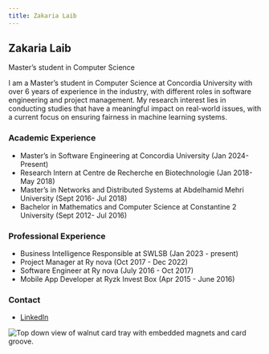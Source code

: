 ```yaml
---
title: Zakaria Laib
---
```

 
## Zakaria Laib
 
Master’s student in Computer Science
 
I am a Master’s student in Computer Science at Concordia University with over 6 years of experience in the industry, with different roles in software engineering and project management. My research interest lies in conducting studies that have a meaningful impact on real-world issues, with a current focus on ensuring fairness in machine learning systems.
 
### Academic Experience
 
- Master’s in Software Engineering at Concordia University (</em>Jan 2024-Present</em>)
- Research Intern at Centre de Recherche en Biotechnologie (</em>Jan 2018- May 2018</em>)
- Master’s in Networks and Distributed Systems at Abdelhamid Mehri University (</em>Sept 2016- Jul 2018</em>)
- Bachelor in Mathematics and Computer Science at Constantine 2 University (</em>Sept 2012- Jul 2016</em>)
 
### Professional Experience
 
- Business Intelligence Responsible at SWLSB (</em>Jan 2023 - present</em>)
- Project Manager at Ry nova (</em>Oct 2017 - Dec 2022</em>)
- Software Engineer at Ry nova (</em>July 2016 - Oct 2017</em>)
- Mobile App Developer at Ryzk Invest Box (</em>Apr 2015 - June 2016</em>)
 
### Contact
- [LinkedIn](https://www.linkedin.com/in/zakaria-laib-97b28222b)
 
![Top down view of walnut card tray with embedded magnets and card groove.](../../../static/img/zakaria-laib.jpeg)